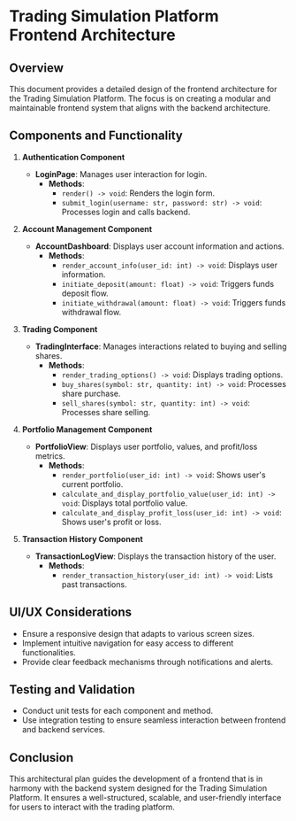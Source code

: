 # Trading Simulation Platform Frontend Architecture

## Overview

This document provides a detailed design of the frontend architecture for the Trading Simulation Platform. The focus is on creating a modular and maintainable frontend system that aligns with the backend architecture.

## Components and Functionality

1. **Authentication Component**
    - **LoginPage**: Manages user interaction for login.
        - **Methods**:
            - `render() -> void`: Renders the login form.
            - `submit_login(username: str, password: str) -> void`: Processes login and calls backend.

2. **Account Management Component**
    - **AccountDashboard**: Displays user account information and actions.
        - **Methods**:
            - `render_account_info(user_id: int) -> void`: Displays user information.
            - `initiate_deposit(amount: float) -> void`: Triggers funds deposit flow.
            - `initiate_withdrawal(amount: float) -> void`: Triggers funds withdrawal flow.

3. **Trading Component**
    - **TradingInterface**: Manages interactions related to buying and selling shares.
        - **Methods**:
            - `render_trading_options() -> void`: Displays trading options.
            - `buy_shares(symbol: str, quantity: int) -> void`: Processes share purchase.
            - `sell_shares(symbol: str, quantity: int) -> void`: Processes share selling.

4. **Portfolio Management Component**
    - **PortfolioView**: Displays user portfolio, values, and profit/loss metrics.
        - **Methods**:
            - `render_portfolio(user_id: int) -> void`: Shows user's current portfolio.
            - `calculate_and_display_portfolio_value(user_id: int) -> void`: Displays total portfolio value.
            - `calculate_and_display_profit_loss(user_id: int) -> void`: Shows user's profit or loss.

5. **Transaction History Component**
    - **TransactionLogView**: Displays the transaction history of the user.
        - **Methods**:
            - `render_transaction_history(user_id: int) -> void`: Lists past transactions.

## UI/UX Considerations

- Ensure a responsive design that adapts to various screen sizes.
- Implement intuitive navigation for easy access to different functionalities.
- Provide clear feedback mechanisms through notifications and alerts.

## Testing and Validation

- Conduct unit tests for each component and method.
- Use integration testing to ensure seamless interaction between frontend and backend services.

## Conclusion

This architectural plan guides the development of a frontend that is in harmony with the backend system designed for the Trading Simulation Platform. It ensures a well-structured, scalable, and user-friendly interface for users to interact with the trading platform.